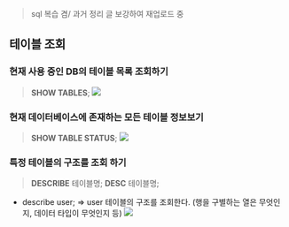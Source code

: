 > sql 복습 겸/ 과거 정리 글 보강하여 재업로드 중 


## 테이블 조회 

### 현재 사용 중인 DB의 테이블 목록 조회하기
> **SHOW TABLES**;
![](https://images.velog.io/images/estell/post/8ac3679b-f74a-479c-b14d-9499270a2cba/%E1%84%89%E1%85%B3%E1%84%8F%E1%85%B3%E1%84%85%E1%85%B5%E1%86%AB%E1%84%89%E1%85%A3%E1%86%BA%202022-03-07%20%E1%84%8B%E1%85%A9%E1%84%92%E1%85%AE%209.20.37.png)

### 현재 데이터베이스에 존재하는 모든 테이블 정보보기
> **SHOW TABLE STATUS**;
![](https://images.velog.io/images/estell/post/597e570d-34e6-4e1f-9a8c-686e5878dd10/%E1%84%89%E1%85%B3%E1%84%8F%E1%85%B3%E1%84%85%E1%85%B5%E1%86%AB%E1%84%89%E1%85%A3%E1%86%BA%202022-03-07%20%E1%84%8B%E1%85%A9%E1%84%92%E1%85%AE%209.22.01.png)

### 특정 테이블의 구조를 조회 하기
>**DESCRIBE** 테이블명;
**DESC** 테이블명;

- describe user;
  => user 테이블의 구조를 조회한다. (행을 구별하는 열은 무엇인지, 데이터 타입이 무엇인지 등)
  ![](https://images.velog.io/images/estell/post/b56083e1-619d-452b-a943-c6cb09bb023c/%E1%84%89%E1%85%B3%E1%84%8F%E1%85%B3%E1%84%85%E1%85%B5%E1%86%AB%E1%84%89%E1%85%A3%E1%86%BA%202022-03-07%20%E1%84%8B%E1%85%A9%E1%84%92%E1%85%AE%209.22.57.png)
